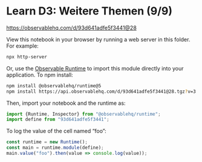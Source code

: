 # Learn D3: Weitere Themen (9/9)

https://observablehq.com/d/93d641adfe5f3441@28

View this notebook in your browser by running a web server in this folder. For
example:

~~~sh
npx http-server
~~~

Or, use the [Observable Runtime](https://github.com/observablehq/runtime) to
import this module directly into your application. To npm install:

~~~sh
npm install @observablehq/runtime@5
npm install https://api.observablehq.com/d/93d641adfe5f3441@28.tgz?v=3
~~~

Then, import your notebook and the runtime as:

~~~js
import {Runtime, Inspector} from "@observablehq/runtime";
import define from "93d641adfe5f3441";
~~~

To log the value of the cell named “foo”:

~~~js
const runtime = new Runtime();
const main = runtime.module(define);
main.value("foo").then(value => console.log(value));
~~~

